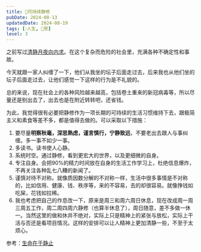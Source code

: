 ```yaml
---
title: 🧘可持续静修
pubDate: 2024-08-13
updatedDate: 2024-08-19
tags: [💧人生, 🤔思]
level: 3
---
```


之前写过[清静月夜向内求](/xyy/20240707b)。在这个复杂而危险的社会里，充满各种不确定性和事故。

今天就跟一家人纠缠了一下，他们从我坐的坛子后面走过去，后来我也从他们坐的坛子后面走过去，让他们感觉一下这样的行为是不礼貌的。

总的来说，现在社会上的各种风险越来越高，包括卷土重来的新冠病毒等，所以尽量还是别出去了，出去也是在附近转转吧，还省钱。

为此，我觉得很有必要把静修作为一项长期的可持续的生活习惯维持下去，跟极简主义和素食等差不多，都是值得去做的。可以采取以下措施：

1. 要尽量**明察秋毫，深思熟虑，谨言慎行，宁静致远**，不要老出去跟人与事纠缠。多一事不如少一事。
2. 多读书。读书使人心静。
3. 系统时空。通过静修，看到更宏大的世界，以及更细微的自身。
4. 专注自身。会把90%的精力时间放在自身的生活工作学习上，杜绝信息爆炸，不再关注各种乱七八糟的新闻了。
5. 谨慎对待不对称。就像质因数分解的不对称一样，生活中很多事情是不对称的，比如信用、健康、钱、秩序等，来的不容易，去的却很容易。就像挣钱如吃屎，花钱如拉稀。
6. 我也考虑把自己的作息改一下，原来是周三和周六周日休息，现在改成周一周三周五工作，周二周四周六静修（也算半休息了），周日随意，差不多做一休一。当然这里的做和休并不绝对，实际上只是精神上的紧张与放松，实际上干活与否还是看项目情况。这样的安排可以让人精神上更加清静一些，不至于太烦心。

参考：[生命在于静止](https://www.bilibili.com/video/BV1Fb421J76r/)
